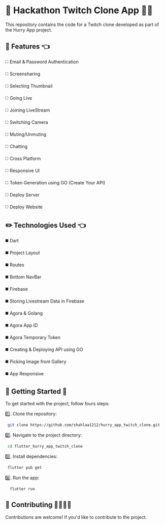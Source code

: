 # 👋 Hackathon Twitch Clone App 👩‍💻

This repository contains the code for a Twitch clone developed as part of the Hurry App project.

## 🚀 Features 👈

◻️ Email & Password Authentication

◻️ Screensharing

◻️ Selecting Thumbnail

◻️ Going Live

◻️ Joining LiveStream

◻️ Switching Camera

◻️ Muting/Unmuting

◻️ Chatting

◻️ Cross Platform

◻️ Responsive UI

◻️ Token Generation using GO (Create Your API)

◻️ Deploy Server

◻️ Deploy Website

## ✏️ Technologies Used 👈
 
◼️ Dart

◼️ Project Layout

◼️ Routes

◼️ Bottom NavBar

◼️ Firebase

◼️ Storing Livestream Data in Firebase

◼️ Agora & Golang

◼️ Agora App ID

◼️ Agora Temporary Token

◼️ Creating & Deploying API using GO

◼️ Picking Image from Gallery

◼️ App Responsive

## 🎯 Getting Started 💯

To get started with the project, follow fours steps:

1️⃣. Clone the repository:

 ```bash
  git clone https://github.com/shahlaa1212/hurry_app_twitch_clone.git
 ```

2️⃣. Navigate to the project directory:

  ```bash
   cd flutter_hurry_app_twitch_clone
  ```
   
3️⃣. Install dependencies:

 ```bash
  flutter pub get
 ```
   
4️⃣. Run the app:

 ```bash
   flutter run
 ```  

## 🙏 Contributing 🫱🏼‍🫲🏻

Contributions are welcome! If you'd like to contribute to the project.


